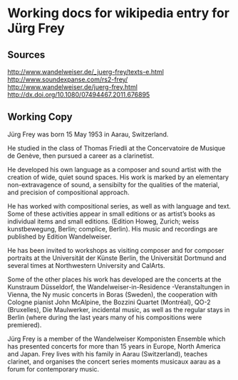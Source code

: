 Working docs for wikipedia entry for Jürg Frey
==============================================

Sources
-------

http://www.wandelweiser.de/_juerg-frey/texts-e.html
http://www.soundexpanse.com/rs2-frey/
http://www.wandelweiser.de/juerg-frey.html
http://dx.doi.org/10.1080/07494467.2011.676895

Working Copy
------------

Jürg Frey was born 15 May 1953 in Aarau, Switzerland. 

He studied in the class of Thomas Friedli at the Concervatoire de Musique de Genève, then pursued a career as a clarinetist.

He developed his own language as a composer and sound artist with the creation of wide, quiet sound spaces. His work is marked by an elementary non-extravagence of sound, a sensibilty for the qualities of the material, and precision of compositional approach.

He has worked with compositional series, as well as with language and text. Some of these activities appear in small editions or as artist’s books as individual items and small editions. (Edition Howeg, Zurich; weiss kunstbewegung, Berlin; complice, Berlin). His music and recordings are published by Edition Wandelweiser.

He has been invited to workshops as visiting composer and for composer portraits at the Universität der Künste Berlin, the Universität Dortmund and several times at Northwestern University and CalArts.

Some of the other places his work has developed are the concerts at the Kunstraum Düsseldorf, the Wandelweiser-in-Residence -Veranstaltungen in Vienna, the Ny music concerts in Boras (Sweden), the cooperation with Cologne pianist John McAlpine, the Bozzini Quartet (Montréal), QO-2 (Bruxelles), Die Maulwerker, incidental music, as well as the regular stays in Berlin (where during the last years many of his compositions were premiered).

Jürg Frey is a member of the Wandelweiser Komponisten Ensemble which has presented concerts for more than 15 years in Europe, North America and Japan. Frey lives with his family in Aarau (Switzerland), teaches clarinet, and organises the concert series moments musicaux aarau as a forum for contemporary music.
